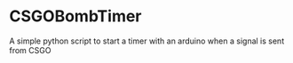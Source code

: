 # CSGOBombTimer
A simple python script to start a timer with an arduino when a signal is sent from CSGO

